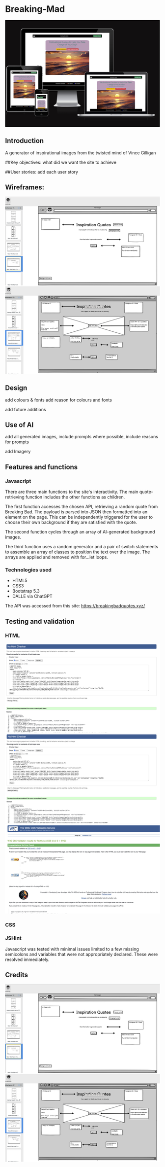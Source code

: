 # Breaking-Mad
![alt](/assets/images/Am%20I%20Responsive.png)

## Introduction
A generator of inspirational images from the twisted mind of Vince Gilligan

##Key objectives:
what did we want the site to achieve

##User stories:
add each user story



## Wireframes:
![Here is a wireframe of our homepage](/assets/images/homepagewireframe.png)
![Here is a wireframe of our main motivational quotes page](/assets/images/generatequotepage.png)

## Design
add colours & fonts
add reason for colours and fonts


add future additions

## Use of AI
add all generated images, include prompts where possible, include reasons for prompts


add Imagery

## Features and functions
### Javascript
There are three main functions to the site's interactivity. The main quote-retrieving function includes the other functions as children.

The first function accesses the chosen API, retrieving a random quote from Breaking Bad. The payload is parsed into JSON then formatted into an element on the page. This can be independently triggered for the user to choose their own background if they are satisfied with the quote.

The second function cycles through an array of AI-generated background images.

The third function uses a random generator and a pair of switch statements to assemble an array of classes to position the text over the image. The arrays are applied and removed with for...let loops. 

### Technologies used
- HTML5
- CSS3
- Bootstrap 5.3
- DALLE via ChatGPT

The API was accessed from this site: https://breakingbadquotes.xyz/




## Testing and validation
### HTML
![Here is our testing pass certificated from HTML testing verification for our home page](/assets/images/Home%20Page%20Testing.png)
![Here is our testing pass certificated from HTML testing verification for our quote page](/assets/images/Quote%20Page%20Testing.png)
![Here is our testing pass certificated from HTML testing verification for our CSS](/assets/images/CSS%20testing.png)

### CSS

### JSHint
Javascript was tested with minimal issues limited to a few missing semicolons and variables that were not appropriately declared. These were resolved immediately.

## Credits

![Here is a wireframe of our homepage](/assets/images/homepagewireframe.png)
![Here is a wireframe of our main motivational quotes page](/assets/images/generatequotepage.png)

